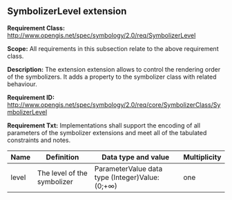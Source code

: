 ## SymbolizerLevel extension

**Requirement Class:** http://www.opengis.net/spec/symbology/2.0/req/SymbolizerLevel 

**Scope:** All requirements in this subsection relate to the above requirement class.



**Description:** The extension extension allows to control the rendering order of the symbolizers. It adds a property to the symbolizer class with related behaviour. 

**Requirement ID:** http://www.opengis.net/spec/symbology/2.0/req/core/SymbolizerClass/SymbolizerLevel 

**Requirement Txt:** Implementations shall support the encoding of all parameters of the symbolizer extensions and meet all of the tabulated constraints and notes.

| **Name** | **Definition**              | **Data type and value**                         | **Multiplicity** |
| -------- | --------------------------- | ----------------------------------------------- | ---------------- |
| level    | The level of the symbolizer | ParameterValue data type (Integer)Value: (0;+∞) | one              |